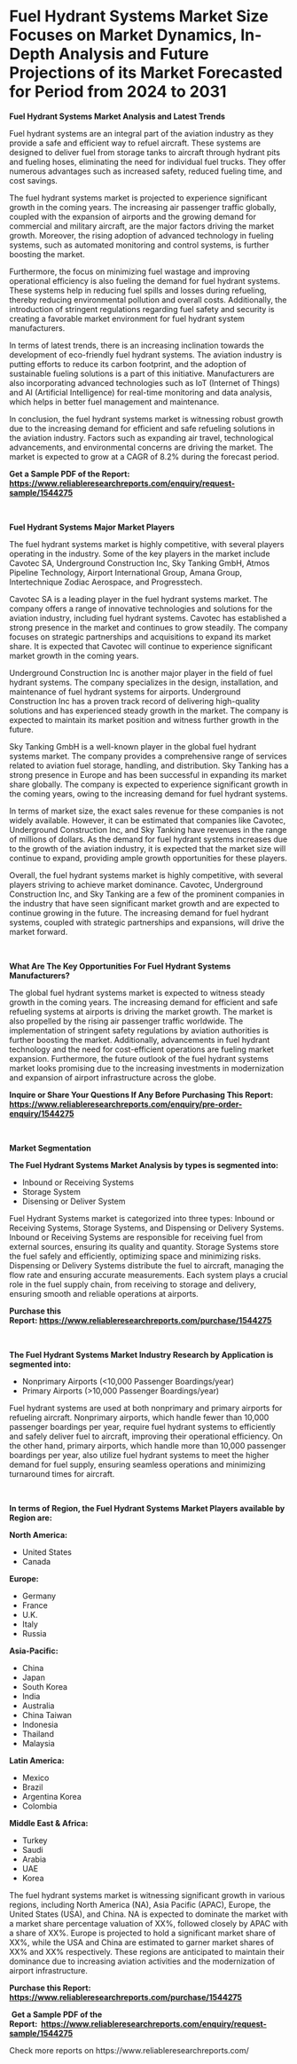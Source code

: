 <p><h1>Fuel Hydrant Systems Market Size Focuses on Market Dynamics, In-Depth Analysis and Future Projections of its Market Forecasted for Period from 2024 to 2031</h1></p><p><strong>Fuel Hydrant Systems Market Analysis and Latest Trends</strong></p>
<p><p>Fuel hydrant systems are an integral part of the aviation industry as they provide a safe and efficient way to refuel aircraft. These systems are designed to deliver fuel from storage tanks to aircraft through hydrant pits and fueling hoses, eliminating the need for individual fuel trucks. They offer numerous advantages such as increased safety, reduced fueling time, and cost savings.</p><p>The fuel hydrant systems market is projected to experience significant growth in the coming years. The increasing air passenger traffic globally, coupled with the expansion of airports and the growing demand for commercial and military aircraft, are the major factors driving the market growth. Moreover, the rising adoption of advanced technology in fueling systems, such as automated monitoring and control systems, is further boosting the market.</p><p>Furthermore, the focus on minimizing fuel wastage and improving operational efficiency is also fueling the demand for fuel hydrant systems. These systems help in reducing fuel spills and losses during refueling, thereby reducing environmental pollution and overall costs. Additionally, the introduction of stringent regulations regarding fuel safety and security is creating a favorable market environment for fuel hydrant system manufacturers.</p><p>In terms of latest trends, there is an increasing inclination towards the development of eco-friendly fuel hydrant systems. The aviation industry is putting efforts to reduce its carbon footprint, and the adoption of sustainable fueling solutions is a part of this initiative. Manufacturers are also incorporating advanced technologies such as IoT (Internet of Things) and AI (Artificial Intelligence) for real-time monitoring and data analysis, which helps in better fuel management and maintenance.</p><p>In conclusion, the fuel hydrant systems market is witnessing robust growth due to the increasing demand for efficient and safe refueling solutions in the aviation industry. Factors such as expanding air travel, technological advancements, and environmental concerns are driving the market. The market is expected to grow at a CAGR of 8.2% during the forecast period.</p></p>
<p><strong>Get a Sample PDF of the Report:&nbsp; <a href="https://www.reliableresearchreports.com/enquiry/request-sample/1544275">https://www.reliableresearchreports.com/enquiry/request-sample/1544275</a></strong></p>
<p>&nbsp;</p>
<p><strong>Fuel Hydrant Systems Major Market Players</strong></p>
<p><p>The fuel hydrant systems market is highly competitive, with several players operating in the industry. Some of the key players in the market include Cavotec SA, Underground Construction Inc, Sky Tanking GmbH, Atmos Pipeline Technology, Airport International Group, Amana Group, Intertechnique Zodiac Aerospace, and Progresstech.</p><p>Cavotec SA is a leading player in the fuel hydrant systems market. The company offers a range of innovative technologies and solutions for the aviation industry, including fuel hydrant systems. Cavotec has established a strong presence in the market and continues to grow steadily. The company focuses on strategic partnerships and acquisitions to expand its market share. It is expected that Cavotec will continue to experience significant market growth in the coming years.</p><p>Underground Construction Inc is another major player in the field of fuel hydrant systems. The company specializes in the design, installation, and maintenance of fuel hydrant systems for airports. Underground Construction Inc has a proven track record of delivering high-quality solutions and has experienced steady growth in the market. The company is expected to maintain its market position and witness further growth in the future.</p><p>Sky Tanking GmbH is a well-known player in the global fuel hydrant systems market. The company provides a comprehensive range of services related to aviation fuel storage, handling, and distribution. Sky Tanking has a strong presence in Europe and has been successful in expanding its market share globally. The company is expected to experience significant growth in the coming years, owing to the increasing demand for fuel hydrant systems.</p><p>In terms of market size, the exact sales revenue for these companies is not widely available. However, it can be estimated that companies like Cavotec, Underground Construction Inc, and Sky Tanking have revenues in the range of millions of dollars. As the demand for fuel hydrant systems increases due to the growth of the aviation industry, it is expected that the market size will continue to expand, providing ample growth opportunities for these players.</p><p>Overall, the fuel hydrant systems market is highly competitive, with several players striving to achieve market dominance. Cavotec, Underground Construction Inc, and Sky Tanking are a few of the prominent companies in the industry that have seen significant market growth and are expected to continue growing in the future. The increasing demand for fuel hydrant systems, coupled with strategic partnerships and expansions, will drive the market forward.</p></p>
<p>&nbsp;</p>
<p><strong>What Are The Key Opportunities For Fuel Hydrant Systems Manufacturers?</strong></p>
<p><p>The global fuel hydrant systems market is expected to witness steady growth in the coming years. The increasing demand for efficient and safe refueling systems at airports is driving the market growth. The market is also propelled by the rising air passenger traffic worldwide. The implementation of stringent safety regulations by aviation authorities is further boosting the market. Additionally, advancements in fuel hydrant technology and the need for cost-efficient operations are fueling market expansion. Furthermore, the future outlook of the fuel hydrant systems market looks promising due to the increasing investments in modernization and expansion of airport infrastructure across the globe.</p></p>
<p><strong>Inquire or Share Your Questions If Any Before Purchasing This Report: <a href="https://www.reliableresearchreports.com/enquiry/pre-order-enquiry/1544275">https://www.reliableresearchreports.com/enquiry/pre-order-enquiry/1544275</a></strong></p>
<p>&nbsp;</p>
<p><strong>Market Segmentation</strong></p>
<p><strong>The Fuel Hydrant Systems Market Analysis by types is segmented into:</strong></p>
<p><ul><li>Inbound or Receiving Systems</li><li>Storage System</li><li>Disensing or Deliver System</li></ul></p>
<p><p>Fuel Hydrant Systems market is categorized into three types: Inbound or Receiving Systems, Storage Systems, and Dispensing or Delivery Systems. Inbound or Receiving Systems are responsible for receiving fuel from external sources, ensuring its quality and quantity. Storage Systems store the fuel safely and efficiently, optimizing space and minimizing risks. Dispensing or Delivery Systems distribute the fuel to aircraft, managing the flow rate and ensuring accurate measurements. Each system plays a crucial role in the fuel supply chain, from receiving to storage and delivery, ensuring smooth and reliable operations at airports.</p></p>
<p><strong>Purchase this Report:&nbsp;<a href="https://www.reliableresearchreports.com/purchase/1544275">https://www.reliableresearchreports.com/purchase/1544275</a></strong></p>
<p>&nbsp;</p>
<p><strong>The Fuel Hydrant Systems Market Industry Research by Application is segmented into:</strong></p>
<p><ul><li>Nonprimary Airports (<10,000 Passenger Boardings/year)</li><li>Primary Airports (>10,000 Passenger Boardings/year)</li></ul></p>
<p><p>Fuel hydrant systems are used at both nonprimary and primary airports for refueling aircraft. Nonprimary airports, which handle fewer than 10,000 passenger boardings per year, require fuel hydrant systems to efficiently and safely deliver fuel to aircraft, improving their operational efficiency. On the other hand, primary airports, which handle more than 10,000 passenger boardings per year, also utilize fuel hydrant systems to meet the higher demand for fuel supply, ensuring seamless operations and minimizing turnaround times for aircraft.</p></p>
<p>&nbsp;</p>
<p><strong>In terms of Region, the Fuel Hydrant Systems Market Players available by Region are:</strong></p>
<p>
    <p> <strong> North America: </strong>
        <ul>
            <li>United States</li>
            <li>Canada</li>
        </ul>
        </p> 
    <p> <strong> Europe: </strong>
        <ul>
            <li>Germany</li>
            <li>France</li>
            <li>U.K.</li>
            <li>Italy</li>
            <li>Russia</li>
        </ul>
        </p> 
    <p> <strong> Asia-Pacific: </strong>
        <ul>
            <li>China</li>
            <li>Japan</li>
            <li>South Korea</li>
            <li>India</li>
            <li>Australia</li>
            <li>China Taiwan</li>
            <li>Indonesia</li>
            <li>Thailand</li>
            <li>Malaysia</li>
        </ul>
        </p> 
    <p> <strong> Latin America: </strong>
        <ul>
            <li>Mexico</li>
            <li>Brazil</li>
            <li>Argentina Korea</li>
            <li>Colombia</li>
        </ul>
        </p> 
    <p> <strong> Middle East & Africa: </strong>
        <ul>
            <li>Turkey</li>
            <li>Saudi</li>
            <li>Arabia</li>
            <li>UAE</li>
            <li>Korea</li>
        </ul>
    </p>
    </p>
<p><p>The fuel hydrant systems market is witnessing significant growth in various regions, including North America (NA), Asia Pacific (APAC), Europe, the United States (USA), and China. NA is expected to dominate the market with a market share percentage valuation of XX%, followed closely by APAC with a share of XX%. Europe is projected to hold a significant market share of XX%, while the USA and China are estimated to garner market shares of XX% and XX% respectively. These regions are anticipated to maintain their dominance due to increasing aviation activities and the modernization of airport infrastructure.</p></p>
<p><strong>Purchase this Report: <a href="https://www.reliableresearchreports.com/purchase/1544275">https://www.reliableresearchreports.com/purchase/1544275</a></strong></p>
<p>&nbsp;<strong>Get a Sample PDF of the Report:&nbsp;&nbsp;<a href="https://www.reliableresearchreports.com/enquiry/request-sample/1544275">https://www.reliableresearchreports.com/enquiry/request-sample/1544275</a></strong></p>
<p><strong></strong></p>
<p>Check more reports on https://www.reliableresearchreports.com/</p>